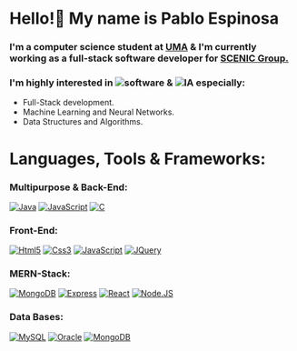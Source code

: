 # Hello!👋  My name is Pablo Espinosa 
### I'm a computer science student at [UMA](https://www.uma.es/) & I'm currently working as a full-stack software developer for [SCENIC Group.](https://www.scenic.uma.es/) 

### I'm highly interested in ![software](https://img.shields.io/badge/-SOFTWARE%20ENGINEERING-brightgreen) & ![IA](https://img.shields.io/badge/-ARTIFICIAL%20INTELLIGENCE-blue) especially:
  - Full-Stack development.
  - Machine Learning and Neural Networks.
  - Data Structures and Algorithms.

# Languages, Tools & Frameworks:
### Multipurpose & Back-End:

[![Java](https://img.shields.io/badge/Java-007396?style=for-the-badge&logo=java&logoColor=white&labelColor=101010)]()
[![JavaScript](https://img.shields.io/badge/JavaScript-F7DF1E?style=for-the-badge&logo=javascript&logoColor=white&labelColor=101010)]()
[![C](https://img.shields.io/badge/C_/_C++-A8B9CC?style=for-the-badge&logo=C&logoColor=white&labelColor=101010)]()


### Front-End:

[![Html5](https://img.shields.io/badge/Html5-E34F26?style=for-the-badge&logo=html5&logoColor=white&labelColor=101010)]()
[![Css3](https://img.shields.io/badge/Css3-1572B6?style=for-the-badge&logo=css3&logoColor=white&labelColor=101010)]()
[![JavaScript](https://img.shields.io/badge/JavaScript-F7DF1E?style=for-the-badge&logo=javascript&logoColor=white&labelColor=101010)]()
[![JQuery](https://img.shields.io/badge/JQuery-yellow?style=for-the-badge&logo=jquery&logoColor=white&labelColor=101010)]()

### MERN-Stack:

[![MongoDB](https://img.shields.io/badge/MongoDB-47A248?style=for-the-badge&logo=mongodb&logoColor=white&labelColor=101010)]()
[![Express](https://img.shields.io/badge/Express-007396?style=for-the-badge&logo=express&logoColor=white&labelColor=101010)]()
[![React](https://img.shields.io/badge/React.js-blue?style=for-the-badge&logo=html5&logoColor=white&labelColor=101010)]()
[![Node.JS](https://img.shields.io/badge/Node.JS-339933?style=for-the-badge&logo=node.js&logoColor=white&labelColor=101010)]()

### Data Bases:
[![MySQL](https://img.shields.io/badge/MySQL-4479A1?style=for-the-badge&logo=mysql&logoColor=white&labelColor=101010)]()
[![Oracle](https://img.shields.io/badge/Oracle-A8B9CC?style=for-the-badge&logo=oracle&logoColor=white&labelColor=101010)]()
[![MongoDB](https://img.shields.io/badge/MongoDB-47A248?style=for-the-badge&logo=mongodb&logoColor=white&labelColor=101010)]()


